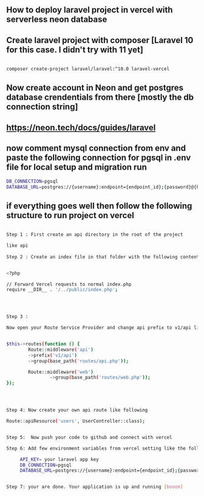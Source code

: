 ## How to deploy laravel project in vercel with serverless neon database


## Create laravel project with composer [Laravel 10 for this case. I didn't try with 11 yet]

```bash

composer create-project laravel/laravel:^10.0 laravel-vercel

```

## Now create account in Neon and get postgres database crendentials from there [mostly the db connection string]
## https://neon.tech/docs/guides/laravel


## now comment mysql connection from env and paste the following connection for pgsql in .env file for local setup and migration run 


```bash
DB_CONNECTION=pgsql
DATABASE_URL=postgres://{username}:endpoint={endpoint_id};{password}@{hostname}/{databasename}?sslmode=require

```


## if everything goes well then follow the following structure to run project on vercel

```bash

Step 1 : First create an api directory in the root of the project

like api
    
Step 2 : Create an index file in that folder with the following content 


<?php

// Forward Vercel requests to normal index.php
require __DIR__ . '/../public/index.php';




Step 3 : 

Now open your Route Service Provider and change api prefix to v1/api like the following:


$this->routes(function () {
        Route::middleware('api')
        ->prefix('v1/api')
        ->group(base_path('routes/api.php'));

        Route::middleware('web')
                ->group(base_path('routes/web.php'));
});




Step 4: Now create your own api route like following

Route::apiResource('users', UserController::class);


Step 5:  Now push your code to github and connect with vercel

Step 6: Add few environment variables from vercel setting like the following:

     API_KEY= your laravel app key
     DB_CONNECTION=pgsql
     DATABASE_URL=postgres://{username}:endpoint={endpoint_id};{password}@{hostname}/{databasename}?sslmode=require


Step 7: your are done. Your application is up and running [booom]

```



